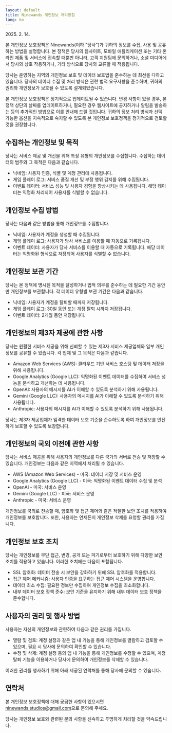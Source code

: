 ```yaml
---
layout: default
title: Ninewands 개인정보 처리방침
lang: ko
---
```


2025\. 2. 14.

본 개인정보 보호정책은 Ninewands(이하 "당사")가 귀하의 정보를 수집, 사용 및 공유하는 방법을 설명합니다. 본 정책은 당사의 웹사이트, 모바일 애플리케이션 또는 기타 온라인 제품 및 서비스에 접속할 때뿐만 아니라, 고객 지원팀에 문의하거나, 소셜 미디어에서 당사와 상호 작용하거나, 기타 방식으로 당사와 교류할 때 적용됩니다.

당사는 운영하는 지역의 개인정보 보호 및 데이터 보호법을 준수하는 데 최선을 다하고 있습니다. 당사의 데이터 수집 및 처리 방식은 관련 법적 요구사항을 준수하며, 귀하의 권리와 개인정보가 보호될 수 있도록 설계되었습니다.

본 개인정보 보호정책은 정기적으로 업데이트될 수 있습니다. 변경 사항이 있을 경우, 본 정책 상단의 날짜를 업데이트하거나, 필요한 경우 웹사이트에 공지하거나 알림을 발송하는 등의 추가적인 방법으로 이를 안내해 드릴 것입니다. 귀하의 정보 처리 방식과 선택 가능한 옵션을 지속적으로 숙지할 수 있도록 본 개인정보 보호정책을 정기적으로 검토할 것을 권장합니다.

## 수집하는 개인정보 및 목적

당사는 서비스 제공 및 개선을 위해 특정 유형의 개인정보를 수집합니다. 수집하는 데이터의 범주와 그 목적은 다음과 같습니다.

* 닉네임: 사용자 인증, 식별 및 계정 관리에 사용됩니다.
* 게임 플레이 로그: 서비스 품질 개선 및 부정 행위 감지를 위해 수집됩니다.
* 이벤트 데이터: 서비스 성능 및 사용자 경험을 향상시키는 데 사용됩니다. 해당 데이터는 익명화 처리되어 사용자를 식별할 수 없습니다.

## 개인정보 수집 방법

당사는 다음과 같은 방법을 통해 개인정보를 수집합니다.

* 닉네임: 사용자가 계정을 생성할 때 수집됩니다.
* 게임 플레이 로그: 사용자가 당사 서비스를 이용할 때 자동으로 기록됩니다.
* 이벤트 데이터: 사용자가 당사 서비스를 이용할 때 자동으로 기록됩니다. 해당 데이터는 익명화된 형식으로 저장되어 사용자를 식별할 수 없습니다.

## 개인정보 보관 기간

당사는 본 정책에 명시된 목적을 달성하거나 법적 의무를 준수하는 데 필요한 기간 동안만 개인정보를 보관합니다. 각 데이터 유형별 보관 기간은 다음과 같습니다.

* 닉네임: 사용자가 계정을 탈퇴할 때까지 저장됩니다.
* 게임 플레이 로그: 30일 동안 또는 계정 탈퇴 시까지 저장됩니다.
* 이벤트 데이터: 2개월 동안 저장됩니다.

## 개인정보의 제3자 제공에 관한 사항

당사는 원활한 서비스 제공을 위해 신뢰할 수 있는 제3자 서비스 제공업체와 일부 개인정보를 공유할 수 있습니다. 각 업체 및 그 목적은 다음과 같습니다.

* Amazon Web Services (AWS): 클라우드 기반 서비스 호스팅 및 데이터 저장을 위해 사용됩니다.
* Google Analytics (Google LLC): 익명화된 이벤트 데이터를 수집하여 서비스 성능을 분석하고 개선하는 데 사용됩니다.
* OpenAI: 사용자의 메시지를 AI가 이해할 수 있도록 분석하기 위해 사용됩니다.
* Gemini (Google LLC): 사용자의 메시지를 AI가 이해할 수 있도록 분석하기 위해 사용됩니다.
* Anthropic: 사용자의 메시지를 AI가 이해할 수 있도록 분석하기 위해 사용됩니다.

당사는 제3자 제공업체가 엄격한 데이터 보호 기준을 준수하도록 하여 개인정보를 안전하게 보호할 수 있도록 보장합니다.

## 개인정보의 국외 이전에 관한 사항

당사는 서비스 제공을 위해 사용자의 개인정보를 다른 국가의 서버로 전송 및 저장할 수 있습니다. 개인정보는 다음과 같은 지역에서 처리될 수 있습니다.

* AWS (Amazon Web Services) - 미국: 데이터 저장 및 서비스 운영
* Google Analytics (Google LLC) - 미국: 익명화된 이벤트 데이터 수집 및 분석
* OpenAI - 미국: 서비스 운영
* Gemini (Google LLC) - 미국: 서비스 운영
* Anthropic - 미국: 서비스 운영

개인정보를 국외로 전송할 때, 암호화 및 접근 제어와 같은 적절한 보안 조치를 적용하여 개인정보를 보호합니다. 또한, 사용자는 언제든지 개인정보 삭제를 요청할 권리를 가집니다.

## 개인정보 보호 조치

당사는 개인정보를 무단 접근, 변경, 공개 또는 파기로부터 보호하기 위해 다양한 보안 조치를 적용하고 있습니다. 이러한 조치에는 다음이 포함됩니다.

* SSL 암호화: 데이터 전송 시 보안을 강화하기 위해 SSL 암호화를 적용합니다.
* 접근 제어 메커니즘: 사용자 인증을 요구하는 접근 제어 시스템을 운영합니다.
* 데이터 최소 수집: 필요한 정보만 수집하여 개인정보 수집을 최소화합니다.
* 내부 데이터 보호 정책 준수: 보안 기준을 유지하기 위해 내부 데이터 보호 정책을 준수합니다.

## 사용자의 권리 및 행사 방법

사용자는 자신의 개인정보와 관련하여 다음과 같은 권리를 가집니다.

* 열람 및 검토: 계정 설정과 같은 앱 내 기능을 통해 개인정보를 열람하고 검토할 수 있으며, 필요 시 당사에 문의하여 확인할 수 있습니다.
* 수정 및 삭제: 계정 설정 등의 앱 내 기능을 통해 개인정보를 수정할 수 있으며, 계정 탈퇴 기능을 이용하거나 당사에 문의하여 개인정보를 삭제할 수 있습니다.

이러한 권리를 행사하기 위해 아래 제공된 연락처를 통해 당사에 문의할 수 있습니다.

## 연락처

본 개인정보 보호정책에 대해 궁금한 사항이 있으시면 [ninewands.studios@gmail.com](mailto:ninewands.studios@gmail.com)으로 문의해 주세요.

당사는 개인정보 보호와 관련된 문의 사항을 신속하고 투명하게 처리할 것을 약속드립니다.
